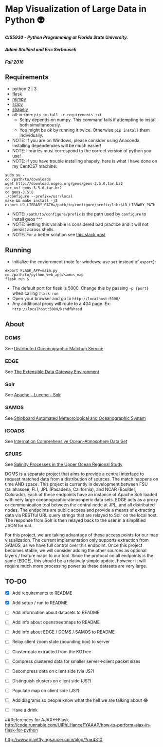 # Map Visualization of Large Data in Python :alien:

##### CIS5930 - Python Programming at Florida State University.
##### Adam Stallard and Eric Serbousek
##### Fall 2016


## Requirements
* python 2 | 3
* [flask](http://flask.pocoo.org/)
* [numpy](http://www.numpy.org/)
* [scipy](https://www.scipy.org/install.html)
* [shapely](https://pypi.python.org/pypi/Shapely/)
* all-in-one: ```pip install -r requirements.txt```
  * Scipy depends on numpy. This command fails if attempting to install both simultaneously.
  * You might be ok by running it twice. Otherwise `pip install` them individually.
* NOTE: If you are on Windows, please consider using Anaconda. Installing dependencies will be much easier!
* NOTE: libraries must correspond to the correct version of python you use!
* NOTE: if you have trouble installing shapely, here is what I have done on my CentOS7 machine:

```shell
sudo su -  
cd /path/to/downloads  
wget http://download.osgeo.org/geos/geos-3.5.0.tar.bz2  
tar xvf geos-3.5.0.tar.bz2  
cd geos-3.5.0  
./configure --prefix=/usr/local  
make && make install -j2  
export LD_LIBRARY_PATH=/path/to/configure/prefix/lib:$LD_LIBRARY_PATH  
```
* NOTE: `/path/to/configure/prefix` is the path used by `configure` to install geos ^^^  
* NOTE: Setting this variable is considered bad practice and it will not persist across shells.  
* NOTE: For a better solution see [this stack post](http://stackoverflow.com/questions/1099981/why-cant-python-find-shared-objects-that-are-in-directories-in-sys-path/1100297#1100297)


## Running
* Initialize the enviornment (note for windows, use `set` instead of `export`):

```shell
export FLASK_APP=main.py  
cd /path/to/python_web_app/samos_map  
flask run &
```

* The default port for flask is 5000. Change this by passing `-p {port}` when calling `flask run` 
* Open your browser and go to `http://localhost:5000/`
* Any additional proxy will route to a 404 page. Ex: `http://localhost:5000/kshdfkhasd`

## About
### DOMS
See [Distributed Oceanographic Matchup Service](https://doms.jpl.nasa.gov/)
### EDGE
See [The Extensible Data Gateway Environment](https://github.com/dataplumber/edge)
### Solr
See [Apache - Lucene - Solr](https://doms.jpl.nasa.gov/)
### SAMOS
See [Shipboard Automated Meteorological and Oceanographic System](http://samos.coaps.fsu.edu/html/)
### ICOADS
See [Internation Comprehensive Ocean-Atmosphere Data Set](http://icoads.noaa.gov/)
### SPURS
See [Salinity Processes in the Upper Ocean Regional Study](http://spurs.jpl.nasa.gov/)

DOMS is a separate project that aims to provide a central interface to request matched data from a distribution of sources. The match happens on time AND space. This project is currently in development between FSU (tallahassee, FL), JPL (Pasadena, California), and NCAR (Boulder, Colorado). Each of these endpoints have an instance of Apache Solr loaded with very large oceanographic-atmoshperic data sets. EDGE acts as a proxy or communication tool between the central node at JPL, and all distributed nodes. The endpoints are public access and provide a means of extracting data via RESTful URL query strings that are relayed to Solr on the local host. The response from Solr is then relayed back to the user in a simplified JSON format.

For this project, we are taking advantage of these access points for our map visualization. The current implementation only supports extraction from SAMOS, as we have full control over this endpoint. Once this project becomes stable, we will consider adding the other sources as optional layers / feature maps to our tool. Since the protocol on all endpoints is the same (EDGE), this should be a relatively simple update, however it will require much more processing power as these datasets are very large.


## TO-DO
- [x] Add requirements to README
- [x] Add setup / run to README
- [ ] Add information about datasets to README
- [ ] Add info about openstreetmaps to README
- [ ] Add info about EDGE / DOMS / SAMOS to README
- [ ] Relay client zoom state (bounding box) to server
- [ ] Cluster data extracted from the KDTree
- [ ] Compress clustered data for smaller server->client packet sizes
- [ ] Decompress data on client side (via JS?)
- [ ] Distinguish clusters on client side (JS?)
- [ ] Populate map on client side (JS?)
- [ ] Add diagrams so people know what the hell we are talking about :joy:
- [ ] Have a drink


##References for AJAX<->Flask
http://code.runnable.com/UiPhLHanceFYAAAP/how-to-perform-ajax-in-flask-for-python

http://www.giantflyingsaucer.com/blog/?p=4310
